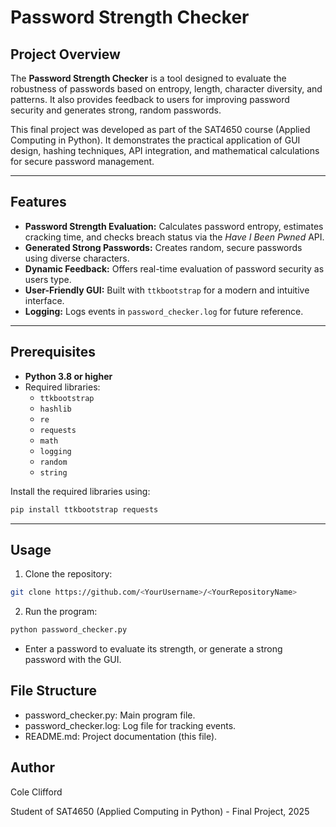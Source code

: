 # Password Strength Checker

## Project Overview
The **Password Strength Checker** is a tool designed to evaluate the robustness of passwords based on entropy, length, character diversity, and patterns. It also provides feedback to users for improving password security and generates strong, random passwords.

This final project was developed as part of the SAT4650 course (Applied Computing in Python). It demonstrates the practical application of GUI design, hashing techniques, API integration, and mathematical calculations for secure password management.

---

## Features
- **Password Strength Evaluation:** 
  Calculates password entropy, estimates cracking time, and checks breach status via the *Have I Been Pwned* API.
- **Generated Strong Passwords:** 
  Creates random, secure passwords using diverse characters.
- **Dynamic Feedback:** 
  Offers real-time evaluation of password security as users type.
- **User-Friendly GUI:** 
  Built with `ttkbootstrap` for a modern and intuitive interface.
- **Logging:** 
  Logs events in `password_checker.log` for future reference.

---

## Prerequisites
- **Python 3.8 or higher**
- Required libraries:
  - `ttkbootstrap`
  - `hashlib`
  - `re`
  - `requests`
  - `math`
  - `logging`
  - `random`
  - `string`

Install the required libraries using:
```bash
pip install ttkbootstrap requests
```
---

## Usage
1. Clone the repository:
```bash
git clone https://github.com/<YourUsername>/<YourRepositoryName>
```

2. Run the program:
```bash
python password_checker.py
```

- Enter a password to evaluate its strength, or generate a strong password with the GUI.


## File Structure
- password_checker.py: Main program file.
- password_checker.log: Log file for tracking events.
- README.md: Project documentation (this file).


## Author
Cole Clifford

Student of SAT4650 (Applied Computing in Python) - Final Project, 2025
